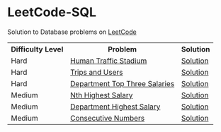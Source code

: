 # LeetCode-SQL
<html>
 <head>
   <meta name="google-site-verification" content="51-SvI8HZUI-LZeTLCLZ2elSKK68KLwNvjjvbIdbtf4" />
 </head>
 <body>
 
Solution to Database problems on <a href="https://leetcode.com/problemset/database/">LeetCode </a>

<table width="100%"> 
  <tr>
    <th>Difficulty Level</th>
    <th>Problem</th>    
    <th>Solution</th>
  </tr>  
  <tr>
    <td>Hard</td>
    <td><a href="https://leetcode.com/problems/human-traffic-of-stadium/">Human Traffic Stadium</a></td>
    <td><a href="https://github.com/amitverma80/LeetCode-SQL/blob/master/Human%20Traffic%20of%20Stadium.sql">Solution</a></td>
  </tr>
 <tr>
    <td>Hard</td>
    <td><a href="https://leetcode.com/problems/trips-and-users/">Trips and Users</a></td>
    <td><a href="https://github.com/amitverma80/LeetCode-SQL/blob/master/Trips%20and%20Users.sql">Solution</a></td>
  </tr>
 <tr>
    <td>Hard</td>
    <td><a href="https://leetcode.com/problems/department-top-three-salaries/">Department Top Three Salaries</a></td>
    <td><a href="https://github.com/amitverma80/LeetCode-SQL/blob/master/Department%20Top%20Three%20Salaries.sql">Solution</a></td>
  </tr>
 <tr>
    <td>Medium</td>
    <td><a href="https://leetcode.com/problems/nth-highest-salary//">Nth Highest Salary</a></td>
    <td><a href="https://github.com/amitverma80/LeetCode-SQL/blob/master/Nth%20Highest%20Salary.sql">Solution</a></td>
  </tr>
 <tr>
    <td>Medium</td>
    <td><a href="https://leetcode.com/problems/department-highest-salary/">Department Highest Salary</a></td>
    <td><a href="https://github.com/amitverma80/LeetCode-SQL/blob/master/Department%20Highest%20Salary.sql">Solution</a></td>
  </tr>
  <tr>
    <td>Medium</td>
    <td><a href="https://leetcode.com/problems/consecutive-numbers/">Consecutive Numbers</a></td>
    <td><a href="https://github.com/amitverma80/LeetCode-SQL/blob/master/Consecutive%20Numbers.sql">Solution</a></td>
  </tr>
</table>  
<body> 
<html> 
